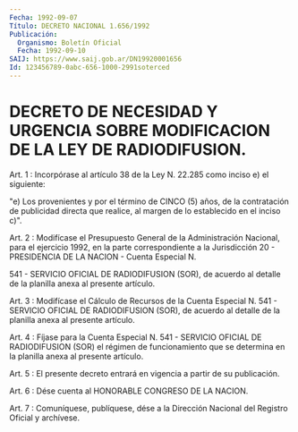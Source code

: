 ```yaml
---
Fecha: 1992-09-07
Título: DECRETO NACIONAL 1.656/1992
Publicación:
  Organismo: Boletín Oficial
  Fecha: 1992-09-10
SAIJ: https://www.saij.gob.ar/DN19920001656
Id: 123456789-0abc-656-1000-2991soterced
---
```

# DECRETO DE NECESIDAD Y URGENCIA SOBRE MODIFICACION DE LA LEY DE RADIODIFUSION.

<a id="1"></a>
Art.  1  : Incorpórase al artículo 38 de la Ley N. 22.285 como inciso e) el siguiente:

"e) Los provenientes  y  por  el  término de CINCO (5) años, de la contratación de publicidad directa que  realice,  al  margen  de lo establecido en el inciso c)".

<a id="2"></a>
Art. 2 : Modifícase el Presupuesto General de la Administración Nacional,  para el ejercicio 1992, en la parte correspondiente a la Jurisdicción  20  -  PRESIDENCIA  DE LA NACION - Cuenta Especial N.

541  -  SERVICIO  OFICIAL DE RADIODIFUSION  (SOR),  de  acuerdo  al detalle de la planilla anexa al presente artículo.

<a id="3"></a>
Art.  3  :  Modifícase  el  Cálculo  de  Recursos de la Cuenta Especial  N.  541  -  SERVICIO OFICIAL DE RADIODIFUSION  (SOR),  de acuerdo  al detalle de la  planilla  anexa  al  presente  artículo.

<a id="4"></a>
Art.  4  :  Fíjase  para  la Cuenta Especial N. 541 - SERVICIO OFICIAL DE RADIODIFUSION (SOR) el  régimen de funcionamiento que se determina en la planilla anexa al presente artículo.

<a id="5"></a>
Art. 5 : El presente decreto entrará en vigencia a partir de su publicación.

<a id="6"></a>
Art.  6  :  Dése  cuenta  al  HONORABLE CONGRESO DE LA NACION.

<a id="7"></a>
Art. 7 : Comuníquese, publíquese, dése a la Dirección Nacional del Registro Oficial y archívese.